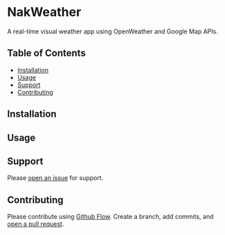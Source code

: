 # NakWeather

A real-time visual weather app using OpenWeather and Google Map APIs. 

## Table of Contents

- [Installation](#installation)
- [Usage](#usage)
- [Support](#support)
- [Contributing](#contributing)

## Installation


## Usage


## Support

Please [open an issue](https://github.com/nak1411/nakweather/issues/new) for support.

## Contributing

Please contribute using [Github Flow](https://guides.github.com/introduction/flow/). Create a branch, add commits, and [open a pull request](https://github.com/nak1411/nakweather/compare/).
